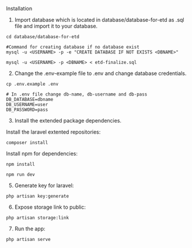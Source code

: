 Installation



1. Import database which is located in database/database-for-etd as .sql file and import it to your database.

```
cd database/database-for-etd

#Command for creating database if no database exist
mysql -u <USERNAME> -p -e "CREATE DATABASE IF NOT EXISTS <DBNAME>"

mysql -u <USERNAME> -p <DBNAME> < etd-finalize.sql

```


2. Change the .env-example file to .env and change database credentials.

```
cp .env.example .env

# In .env file change db-name, db-username and db-pass
DB_DATABASE=dbname
DB_USERNAME=user
DB_PASSWORD=pass
```
3. Install the extended package dependencies.

Install the laravel extented repositories:

```
composer install

```
Install npm for dependencies:

```
npm install

npm run dev

```

5. Generate key for laravel:

```
php artisan key:generate

```
6. Expose storage link to public:

```
php artisan storage:link

```

7. Run the app:

```
php artisan serve

```
